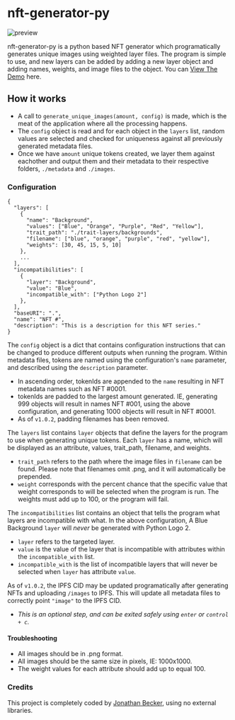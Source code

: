 
# nft-generator-py

![preview](https://github.com/Jon-Becker/nft-generator-py/blob/main/preview.png?raw=true)

nft-generator-py is a python based NFT generator which programatically generates unique images using weighted layer files. The program is simple to use, and new layers can  be added by adding a new layer object and adding names, weights, and image files to the object.
You can [View The Demo](https://jbecker.dev/demos/nft-generator-py) here.


## How it works
- A call to `generate_unique_images(amount, config)` is made, which is the meat of the application where all the processing happens.
- The `config` object is read and for each object in the `layers` list, random values are selected and checked for uniqueness against all previously generated metadata files.
- Once we have `amount` unique tokens created, we layer them against eachother and output them and their metadata to their respective folders, `./metadata` and `./images`.

### Configuration
```
{
  "layers": [
    {
      "name": "Background",
      "values": ["Blue", "Orange", "Purple", "Red", "Yellow"],
      "trait_path": "./trait-layers/backgrounds",
      "filename": ["blue", "orange", "purple", "red", "yellow"],
      "weights": [30, 45, 15, 5, 10]
    },
    ...
  ],
  "incompatibilities": [
    {
      "layer": "Background",
      "value": "Blue",
      "incompatible_with": ["Python Logo 2"]
    },
  ],
  "baseURI": ".",
  "name": "NFT #",
  "description": "This is a description for this NFT series."
}
```

The `config` object is a dict that contains configuration instructions that can be changed to produce different outputs when running the program. Within metadata files, tokens are named using the configuration's `name` parameter, and described using the `description` parameter. 
- In ascending order, tokenIds are appended to the `name` resulting in NFT metadata names such as NFT #0001. 
- tokenIds are padded to the largest amount generated. IE, generating 999 objects will result in names NFT #001, using the above configuration, and generating 1000 objects will result in NFT #0001.
- As of `v1.0.2`, padding filenames has been removed.

The `layers` list contains `layer` objects that define the layers for the program to use when generating unique tokens. Each `layer` has a name,  which will be displayed as an attribute, values, trait_path, filename, and weights.
- `trait_path` refers to the path where the image files in `filename` can be found. Please note that filenames omit .png, and it will automatically be prepended.
- `weight` corresponds with the percent chance that the specific value that weight corresponds to will be selected when the program is run. The weights must add up to 100, or the program will fail.

The `incompatibilities` list contains an object that tells the program what layers are incompatible with what. In the above configuration, A Blue Background `layer` will *never* be generated with Python Logo 2.
- `layer` refers to the targeted layer.
- `value` is the value of the layer that is incompatible with attributes within the `incompatible_with` list.
- `incompatible_with` is the list of incompatible layers that will never be selected when `layer` has attribute `value`.

As of `v1.0.2`, the IPFS CID may be updated programatically after generating NFTs and uploading `/images` to IPFS. This will update all metadata files to correctly point `"image"` to the IPFS CID.
- *This is an optional step, and can be exited safely using `enter` or `control + c`.*

#### Troubleshooting
- All images should be in .png format.
- All images should be the same size in pixels, IE: 1000x1000.
- The weight values for each attribute should add up to equal 100.

### Credits
This project is completely coded by [Jonathan Becker](https://jbecker.dev), using no external libraries.

